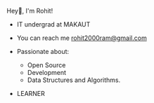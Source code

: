 Hey:wave:, I'm Rohit!
- IT undergrad at MAKAUT
- You can reach me rohit2000ram@gmail.com
- Passionate about:
  - Open Source
  - Development
  - Data Structures and Algorithms.

- LEARNER

<!---
Rohit-Ram/Rohit-Ram is a ✨ special ✨ repository because its `README.md` (this file) appears on your GitHub profile.
You can click the Preview link to take a look at your changes.
--->
